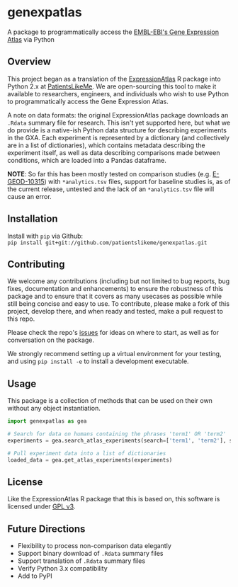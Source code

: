 # genexpatlas
A package to programmatically access the [EMBL-EBI's Gene Expression Atlas](https://www.ebi.ac.uk/gxa/home) via Python

## Overview
This project began as a translation of the [ExpressionAtlas](http://www.bioconductor.org/packages/release/bioc/html/ExpressionAtlas.html)
R package into Python 2.x at [PatientsLikeMe](https://patientslikeme.com). We are open-sourcing this tool to make it 
available to researchers, engineers, and individuals who wish to use Python to programmatically access the Gene 
Expression Atlas. 

A note on data formats: the original ExpressionAtlas package downloads an `.Rdata` summary file for research. This isn't
yet supported here, but what we do provide is a native-ish Python data structure for describing experiments in the GXA. 
Each experiment is represented by a dictionary (and collectively are in a list of dictionaries), which contains metadata 
describing the experiment itself, as well as data describing comparisons made between conditions, which are loaded into 
a Pandas dataframe.

**NOTE**: So far this has been mostly tested on comparison studies (e.g. [E-GEOD-10315](https://www.ebi.ac.uk/gxa/experiments/E-GEOD-10315/Results)) with `*analytics.tsv` files, 
support for baseline studies is, as of the current release, untested and the lack of an `*analytics.tsv` file will 
cause an error.

## Installation
Install with `pip` via Github:  
`pip install git+git://github.com/patientslikeme/genexpatlas.git`

## Contributing
We welcome any contributions (including but not limited to bug reports, bug fixes, documentation and enhancements) to 
ensure the robustness of this package and to ensure that it covers as many usecases as possible while still being 
concise and easy to use. To contribute, please make a fork of this project, develop there, and when ready and tested, make a pull request to this repo. 

Please check the repo's [issues](https://github.com/patientslikeme/genexpatlas/issues) for ideas on where to start, as 
well as for conversation on the package.

We strongly recommend setting up a virtual environment for your testing, and using `pip install -e` to install a
development executable.

## Usage
This package is a collection of methods that can be used on their own without any object instantiation.

```python
import genexpatlas as gea

# Search for data on humans containing the phrases 'term1' OR 'term2'
experiments = gea.search_atlas_experiments(search=['term1', 'term2'], species='homo sapiens')

# Pull experiment data into a list of dictionaries
loaded_data = gea.get_atlas_experiments(experiments)
```

## License
Like the ExpressionAtlas R package that this is based on, this software is licensed under [GPL v3](https://www.gnu.org/licenses/gpl-3.0.en.html).

## Future Directions
* Flexibility to process non-comparison data elegantly
* Support binary download of `.Rdata` summary files
* Support translation of `.Rdata` summary files
* Verify Python 3.x compatibility
* Add to PyPI